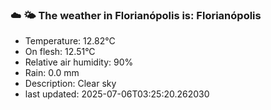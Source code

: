 ### ☁️ 🌤️  The weather in Florianópolis is: Florianópolis

- Temperature: 12.82°C
- On flesh: 12.51°C
- Relative air humidity: 90%
- Rain: 0.0 mm
- Description: Clear sky
- last updated: 2025-07-06T03:25:20.262030
